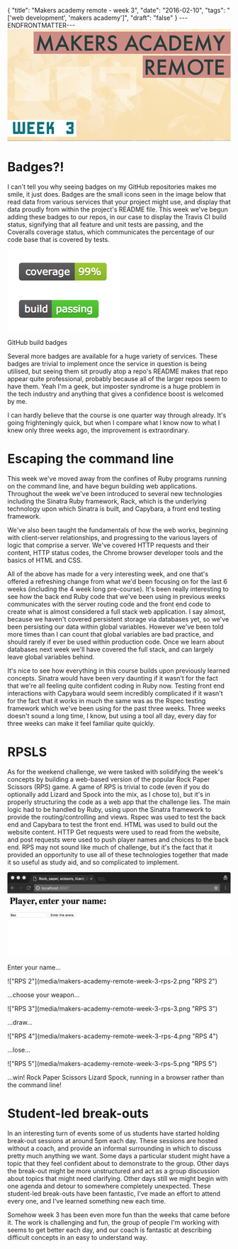 {
  "title": "Makers academy remote - week 3",
  "date": "2016-02-10",
  "tags": "['web development', 'makers academy']",
  "draft": "false"
}
---ENDFRONTMATTER---
![Makers Academy remote week 3](media/makers-academy-remote-week-3-header.png "Makers Academy remote week 3")

# Badges?!

I can't tell you why seeing badges on my GitHub repositories makes me smile, it just does. Badges are the small icons seen in the image below that read data from various services that your project might use, and display that data proudly from within the project's README file. This week we've begun adding these badges to our repos, in our case to display the Travis CI build status, signifying that all feature and unit tests are passing, and the Coveralls coverage status, which communicates the percentage of our code base that is covered by tests.

![Build badges](media/makers-academy-remote-week-3--build-badges.png "Build badges")
<p class="image-caption">GitHub build badges</p>

Several more badges are available for a huge variety of services. These badges are trivial to implement once the service in question is being utilised, but seeing them sit proudly atop a repo's README makes that repo appear quite professional, probably because all of the larger repos seem to have them. Yeah I'm a geek, but imposter syndrome is a huge problem in the tech industry and anything that gives a confidence boost is welcomed by me.

I can hardly believe that the course is one quarter way through already. It's going frighteningly quick, but when I compare what I know now to what I knew only three weeks ago, the improvement is extraordinary.

# Escaping the command line

This week we've moved away from the confines of Ruby programs running on the command line, and have begun building web applications. Throughout the week we've been introduced to several new technologies including the Sinatra Ruby framework, Rack, which is the underlying technology upon which Sinatra is built, and Capybara, a front end testing framework.

We've also been taught the fundamentals of how the web works, beginning with client-server relationships, and progressing to the various layers of logic that comprise a server. We've covered HTTP requests and their content, HTTP status codes, the Chrome browser developer tools and the basics of HTML and CSS.

All of the above has made for a very interesting week, and one that's offered a refreshing change from what we'd been focusing on for the last 6 weeks (including the 4 week long pre-course). It's been really interesting to see how the back end Ruby code that we've been using in previous weeks communicates with the server routing code and the front end code to create what is almost considered a full stack web application. I say almost, because we haven't covered persistent storage via databases yet, so we've been persisting our data within global variables. However we've been told more times than I can count that global variables are bad practice, and should rarely if ever be used within production code. Once we learn about databases next week we'll have covered the full stack, and can largely leave global variables behind.

It's nice to see how everything in this course builds upon previously learned concepts. Sinatra would have been very daunting if it wasn't for the fact that we're all feeling quite confident coding in Ruby now. Testing front end interactions with Capybara would seem incredibly complicated if it wasn't for the fact that it works in much the same was as the Rspec testing framework which we've been using for the past three weeks. Three weeks doesn't sound a long time, I know, but using a tool all day, every day for three weeks can make it feel familiar quite quickly.

# RPSLS

As for the weekend challenge, we were tasked with solidifying the week's concepts by building a web-based version of the popular Rock Paper Scissors (RPS) game. A game of RPS is trivial to code (even if you do optionally add Lizard and Spock into the mix, as I chose to), but it's in properly structuring the code as a web app that the challenge lies. The main logic had to be handled by Ruby, using upon the Sinatra framework to provide the routing/controlling and views. Rspec was used to test the back end and Capybara to test the front end. HTML was used to build out the website content. HTTP Get requests were used to read from the website, and post requests were used to push player names and choices to the back end. RPS may not sound like much of challenge, but it's the fact that it provided an opportunity to use all of these technologies together that made it so useful as study aid, and so complicated to implement.

!["RPS 1"](media/makers-academy-remote-week-3-rps-1.png "RPS 1")
<p class="image-caption">Enter your name...</p>
!["RPS 2"](media/makers-academy-remote-week-3-rps-2.png "RPS 2")
<p class="image-caption">...choose your weapon...</p>
!["RPS 3"](media/makers-academy-remote-week-3-rps-3.png "RPS 3")
<p class="image-caption">...draw...</p>
!["RPS 4"](media/makers-academy-remote-week-3-rps-4.png "RPS 4")
<p class="image-caption">...lose...</p>
!["RPS 5"](media/makers-academy-remote-week-3-rps-5.png "RPS 5")
<p />
<p class="image-caption">...win! Rock Paper Scissors Lizard Spock, running in a browser rather than the command line!</p>

# Student-led break-outs

In an interesting turn of events some of us students have started holding break-out sessions at around 5pm each day. These sessions are hosted without a coach, and provide an informal surrounding in which to discuss pretty much anything we want. Some days a particular student might have a topic that they feel confident about to demonstrate to the group. Other days the break-out might be more unstructured and act as a group discussion about topics that might need clarifying. Other days still we might begin with one agenda and detour to somewhere completely unexpected. These student-led break-outs have been fantastic, I've made an effort to attend every one, and I've learned something new each time.

Somehow week 3 has been even more fun than the weeks that came before it. The work is challenging and fun, the group of people I'm working with seems to get better each day, and our coach is fantastic at describing difficult concepts in an easy to understand way.